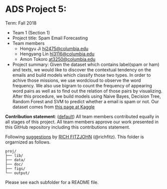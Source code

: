 # ADS Project 5: 

Term: Fall 2018

+ Team 1 (Section 1)
+ Project title: Spam Email Forecasting
+ Team members
	+ Hongyu Ji hj2475@columbia.edu 
	+ Hengyang Lin hl3116@columbia.edu
	+ Amon Tokoro at3250@columbia.edu
+ Project summary: Given the dataset which contains label(spam or ham) and texts, we would like to discover the contextual tendency on the emails and build models which classify those two types. In order to achive those missions, we use wordcloud to observe the word frequency. We also use bigram to count the frequency of appearing word pairs as well as to find out the relation of those pairs by visualizing. After this procedure, we build models using Naive Bayes, Decision Tree, Random Forest and SVM to predict whether a email is spam or not. Our dataset comes from [this page at Kaggle](https://www.kaggle.com/vennaa/notebook-spam-text-message-classification-with-r/data?fbclid=IwAR2e2X_Wn0DayCoCRRfWiOaFxYZYVzFySDe7NL5NyjDAEPs2iLzSHtfJqXk)
	
**Contribution statement**: ([default](doc/a_note_on_contributions.md)) All team members contributed equally in all stages of this project. All team members approve our work presented in this GitHub repository including this contributions statement. 

Following [suggestions](http://nicercode.github.io/blog/2013-04-05-projects/) by [RICH FITZJOHN](http://nicercode.github.io/about/#Team) (@richfitz). This folder is orgarnized as follows.

```
proj/
├── lib/
├── data/
├── doc/
├── figs/
└── output/
```

Please see each subfolder for a README file.
